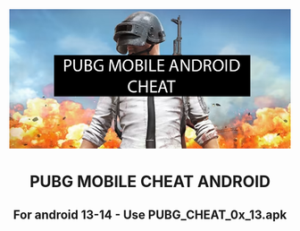 <center><img src="/1.png">
<h1>PUBG MOBILE CHEAT ANDROID</h1>
<h2>For android 13-14 - Use PUBG_CHEAT_0x_13.apk</h2></center>
